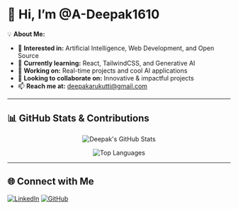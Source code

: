 # 👋 Hi, I’m @A-Deepak1610

💡 **About Me:**
- 👀 **Interested in:** Artificial Intelligence, Web Development, and Open Source  
- 🌱 **Currently learning:** React, TailwindCSS, and Generative AI  
- 💼 **Working on:** Real-time projects and cool AI applications  
- 💞️ **Looking to collaborate on:** Innovative & impactful projects  
- 📫 **Reach me at:** [deepakarukutti@gmail.com](mailto:deepakarukutti@gmail.com)  

---
## 📊 **GitHub Stats & Contributions**
<div align="center">
    
  ![Deepak's GitHub Stats](https://github-readme-stats.vercel.app/api?username=A-Deepak1610&show_icons=true&theme=dark&hide_border=true)
  
  ![Top Languages](https://github-readme-stats.vercel.app/api/top-langs/?username=A-Deepak1610&layout=compact&theme=dark&hide_border=true)
  
</div>

---

## 🌐 **Connect with Me**
[![LinkedIn](https://img.shields.io/badge/LinkedIn-Deepak-blue?logo=linkedin&logoColor=white)](https://www.linkedin.com/in/deepak-a-025baa329/)
[![GitHub](https://img.shields.io/badge/GitHub-Deepak-black?logo=github)](https://github.com/A-Deepak1610)

